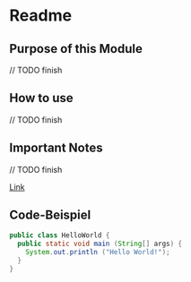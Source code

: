 # Readme

## Purpose of this Module

// TODO finish

## How to use

// TODO finish

## Important Notes

// TODO finish

[Link](readme.asc)

## Code-Beispiel

```java
public class HelloWorld {
  public static void main (String[] args) {
    System.out.println ("Hello World!");
  }
}
```
